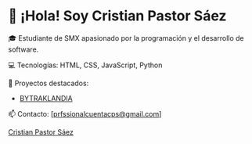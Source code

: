 # 👋 ¡Hola! Soy Cristian Pastor Sáez

🎓 Estudiante de SMX apasionado por la programación y el desarrollo de software.

💻 Tecnologías: HTML, CSS, JavaScript, Python

🚀 Proyectos destacados:
- [BYTRAKLANDIA](https://www.bytraklandia.com)

📫 Contacto: [prfssionalcuentacps@gmail.com]

<div class="badge-base LI-profile-badge" data-locale="es_ES" data-size="medium" data-theme="dark" data-type="VERTICAL" data-vanity="cristian-pastor-sáez-0162a6334" data-version="v1"><a class="badge-base__link LI-simple-link" href="https://es.linkedin.com/in/cristian-pastor-s%C3%A1ez-0162a6334?trk=profile-badge">Cristian Pastor Sáez</a></div>
              
